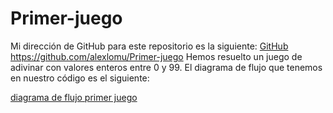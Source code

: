 # Primer-juego

Mi dirección de GitHub para este repositorio es la siguiente: [GitHub](https://github.com/alexlomu/Primer-juego)
https://github.com/alexlomu/Primer-juego
Hemos resuelto un juego de adivinar con valores enteros entre 0 y 99.
El diagrama de flujo que tenemos en nuestro código es el siguiente:

[diagrama de flujo primer juego](/alexlomu/Primer-juego/figma_primer_juego.PNG)
